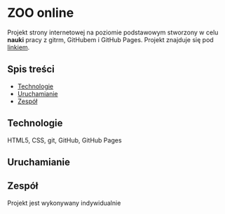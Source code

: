 # ZOO online
Projekt strony internetowej na poziomie podstawowym stworzony w celu **nauki** pracy z gitrm, GitHubem i GitHub Pages.
Projekt znajduje się pod [linkiem](https://vektor1469.github.io/Projekt-git/).

## Spis treści
- [Technologie](#technologie)
- [Uruchamianie](#uruchamianie)
- [Zespół](#zespół)

## Technologie
HTML5, CSS, git, GitHub, GitHub Pages

## Uruchamianie

## Zespół
Projekt jest wykonywany indywidualnie
